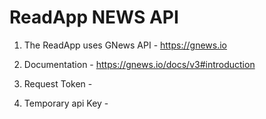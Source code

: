 # ReadApp NEWS API

1. The ReadApp uses GNews API - https://gnews.io

2. Documentation - https://gnews.io/docs/v3#introduction

3. Request Token - 

4. Temporary api Key - 
